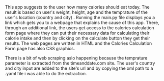 This app suggests to the user how many calories should eat today. The result is based on user's weight, height, age and the temprature of the user's location (country and city) .
Running the main.py file displays you a link which gets you to a webpage that explains the cause of this app. 
There, through an additional link, the users get access to the calories calculation form page where they can put their necessary data for calculating their calorie intake and then by clicking on the calculate button they get their results.
The web pages are written in HTML and the Calories Calculation Form page has also CSS graphics.

There is a bit of web scraping aslo happening because the temprature parameter is extracted from the timeanddate.com site. 
The user's country and city input are added to the site's url and by copying the xml path to a .yaml file i was able to do the extraction.

